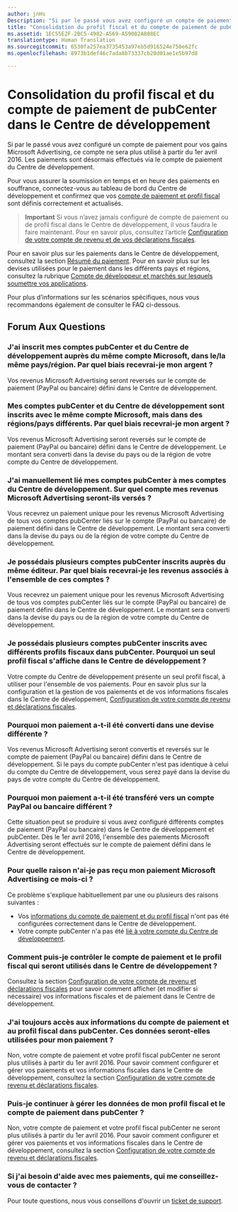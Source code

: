 ```yaml
---
author: jnHs
Description: "Si par le passé vous avez configuré un compte de paiement pubCenter pour vos gains Microsoft Advertising, ce compte ne sera plus utilisé à partir du 1er avril 2016. Les transactions seront effectuées via le compte de paiement du Centre de développement."
title: "Consolidation du profil fiscal et du compte de paiement de pubCenter dans le Centre de développement"
ms.assetid: 1EC55E2F-2BC5-4982-A569-A59082A808EC
translationtype: Human Translation
ms.sourcegitcommit: 6530fa257ea3735453a97eb5d916524e750e62fc
ms.openlocfilehash: 8973b1def46c7ada8b73337cb20d01ae1e5b97d8

---
```


# Consolidation du profil fiscal et du compte de paiement de pubCenter dans le Centre de développement


Si par le passé vous avez configuré un compte de paiement pour vos gains Microsoft Advertising, ce compte ne sera plus utilisé à partir du 1er avril 2016. Les paiements sont désormais effectués via le compte de paiement du Centre de développement.

Pour vous assurer la soumission en temps et en heure des paiements en souffrance, connectez-vous au tableau de bord du Centre de développement et confirmez que vos [compte de paiement et profil fiscal](setting-up-your-payout-account-and-tax-forms.md) sont définis correctement et actualisés.

> **Important** Si vous n’avez jamais configuré de compte de paiement ou de profil fiscal dans le Centre de développement, il vous faudra le faire maintenant. Pour en savoir plus, consultez l’article [Configuration de votre compte de revenu et de vos déclarations fiscales](setting-up-your-payout-account-and-tax-forms.md).

Pour en savoir plus sur les paiements dans le Centre de développement, consultez la section [Résumé du paiement](payout-summary.md). Pour en savoir plus sur les devises utilisées pour le paiement dans les différents pays et régions, consultez la rubrique [Compte de développeur et marchés sur lesquels soumettre vos applications](account-types-locations-and-fees.md#account_markets).

Pour plus d’informations sur les scénarios spécifiques, nous vous recommandons également de consulter le FAQ ci-dessous.

## Forum Aux Questions

### J'ai inscrit mes comptes pubCenter et du Centre de développement auprès du même compte Microsoft, dans le/la même pays/région. Par quel biais recevrai-je mon argent ?

Vos revenus Microsoft Advertising seront reversés sur le compte de paiement (PayPal ou bancaire) défini dans le Centre de développement.

### Mes comptes pubCenter et du Centre de développement sont inscrits avec le même compte Microsoft, mais dans des régions/pays différents. Par quel biais recevrai-je mon argent ?

Vos revenus Microsoft Advertising seront reversés sur le compte de paiement (PayPal ou bancaire) défini dans le Centre de développement. Le montant sera converti dans la devise du pays ou de la région de votre compte du Centre de développement.

### J'ai manuellement lié mes comptes pubCenter à mes comptes du Centre de développement. Sur quel compte mes revenus Microsoft Advertising seront-ils versés ?

Vous recevrez un paiement unique pour les revenus Microsoft Advertising de tous vos comptes pubCenter liés sur le compte (PayPal ou bancaire) de paiement défini dans le Centre de développement. Le montant sera converti dans la devise du pays ou de la région de votre compte du Centre de développement.

### Je possédais plusieurs comptes pubCenter inscrits auprès du même éditeur. Par quel biais recevrai-je les revenus associés à l'ensemble de ces comptes ?

Vous recevrez un paiement unique pour les revenus Microsoft Advertising de tous vos comptes pubCenter liés sur le compte (PayPal ou bancaire) de paiement défini dans le Centre de développement. Le montant sera converti dans la devise du pays ou de la région de votre compte du Centre de développement.

### Je possédais plusieurs comptes pubCenter inscrits avec différents profils fiscaux dans pubCenter. Pourquoi un seul profil fiscal s'affiche dans le Centre de développement ?

Votre compte du Centre de développement présente un seul profil fiscal, à utiliser pour l'ensemble de vos paiements. Pour en savoir plus sur la configuration et la gestion de vos paiements et de vos informations fiscales dans le Centre de développement, [Configuration de votre compte de revenu et déclarations fiscales](setting-up-your-payout-account-and-tax-forms.md).

### Pourquoi mon paiement a-t-il été converti dans une devise différente ?

Vos revenus Microsoft Advertising seront convertis et reversés sur le compte de paiement (PayPal ou bancaire) défini dans le Centre de développement. Si le pays du compte pubCenter n'est pas identique à celui du compte du Centre de développement, vous serez payé dans la devise du pays de votre compte du Centre de développement.

### Pourquoi mon paiement a-t-il été transféré vers un compte PayPal ou bancaire différent ?

Cette situation peut se produire si vous avez configuré différents comptes de paiement (PayPal ou bancaire) dans le Centre de développement et pubCenter. Dès le 1er avril 2016, l'ensemble des paiements Microsoft Advertising seront effectués sur le compte de paiement défini dans le Centre de développement.

### Pour quelle raison n'ai-je pas reçu mon paiement Microsoft Advertising ce mois-ci ?

Ce problème s'explique habituellement par une ou plusieurs des raisons suivantes :

-   Vos [informations du compte de paiement et du profil fiscal](setting-up-your-payout-account-and-tax-forms.md) n'ont pas été configurées correctement dans le Centre de développement.
-   Votre compte pubCenter n'a pas été [lié à votre compte du Centre de développement](pubcenter-dev-center-integration.md).

### Comment puis-je contrôler le compte de paiement et le profil fiscal qui seront utilisés dans le Centre de développement ?

Consultez la section [Configuration de votre compte de revenu et déclarations fiscales](setting-up-your-payout-account-and-tax-forms.md) pour savoir comment afficher (et modifier si nécessaire) vos informations fiscales et de paiement dans le Centre de développement.

### J'ai toujours accès aux informations du compte de paiement et au profil fiscal dans pubCenter. Ces données seront-elles utilisées pour mon paiement ?

Non, votre compte de paiement et votre profil fiscal pubCenter ne seront plus utilisés à partir du 1er avril 2016. Pour savoir comment configurer et gérer vos paiements et vos informations fiscales dans le Centre de développement, consultez la section [Configuration de votre compte de revenu et déclarations fiscales](setting-up-your-payout-account-and-tax-forms.md).

### Puis-je continuer à gérer les données de mon profil fiscal et le compte de paiement dans pubCenter ?

Non, votre compte de paiement et votre profil fiscal pubCenter ne seront plus utilisés à partir du 1er avril 2016. Pour savoir comment configurer et gérer vos paiements et vos informations fiscales dans le Centre de développement, consultez la section [Configuration de votre compte de revenu et déclarations fiscales](setting-up-your-payout-account-and-tax-forms.md).

### Si j'ai besoin d'aide avec mes paiements, qui me conseillez-vous de contacter ?

Pour toute questions, nous vous conseillons d'ouvrir un [ticket de support](http://go.microsoft.com/fwlink/p/?LinkId=733342).

 

 







<!--HONumber=Jun16_HO4-->


